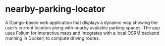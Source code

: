 # nearby-parking-locator
A Django-based web application that displays a dynamic map showing the user’s current location along with nearby available parking spaces. The app uses Folium for interactive maps and integrates with a local OSRM backend (running in Docker) to compute driving routes. 
